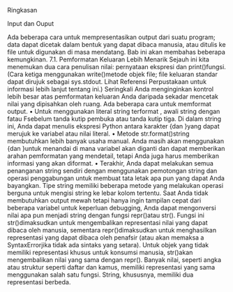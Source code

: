 Ringkasan 

Input dan Ouput

Ada beberapa cara untuk mempresentasikan output dari suatu program; data dapat dicetak dalam bentuk 
yang dapat dibaca manusia, atau ditulis ke file untuk digunakan di masa mendatang. Bab ini akan 
membahas beberapa kemungkinan.
7.1. Pemformatan Keluaran Lebih Menarik
Sejauh ini kita menemukan dua cara penulisan nilai: pernyataan 
ekspresi dan print()fungsi. (Cara ketiga menggunakan write()metode objek file; file keluaran 
standar dapat dirujuk sebagai sys.stdout. Lihat Referensi Perpustakaan untuk informasi lebih 
lanjut tentang ini.)
Seringkali Anda menginginkan kontrol lebih besar atas pemformatan keluaran Anda daripada 
sekadar mencetak nilai yang dipisahkan oleh ruang. Ada beberapa cara untuk memformat 
output.
• Untuk menggunakan literal string terformat , awali string dengan fatau Fsebelum 
tanda kutip pembuka atau tanda kutip tiga. Di dalam string ini, Anda dapat menulis 
ekspresi Python antara karakter {dan }yang dapat merujuk ke variabel atau nilai 
literal.
• Metode str.format()string membutuhkan lebih banyak usaha manual. Anda masih akan 
menggunakan {dan }untuk menandai di mana variabel akan diganti dan dapat memberikan arahan 
pemformatan yang mendetail, tetapi Anda juga harus memberikan informasi yang akan diformat.
• Terakhir, Anda dapat melakukan semua penanganan string sendiri dengan menggunakan 
pemotongan string dan operasi penggabungan untuk membuat tata letak apa pun yang dapat Anda 
bayangkan. Tipe string memiliki beberapa metode yang melakukan operasi berguna untuk mengisi 
string ke lebar kolom tertentu.
Saat Anda tidak membutuhkan output mewah tetapi hanya ingin tampilan cepat dari beberapa variabel 
untuk keperluan debugging, Anda dapat mengonversi nilai apa pun menjadi string dengan 
fungsi repr()atau str().
Fungsi ini str()dimaksudkan untuk mengembalikan representasi nilai yang dapat dibaca oleh manusia, 
sementara repr()dimaksudkan untuk menghasilkan representasi yang dapat dibaca oleh penafsir (atau akan 
memaksa a SyntaxErrorjika tidak ada sintaks yang setara). Untuk objek yang tidak memiliki representasi 
khusus untuk konsumsi manusia, str()akan mengembalikan nilai yang sama dengan repr(). Banyak nilai, 
seperti angka atau struktur seperti daftar dan kamus, memiliki representasi yang sama menggunakan salah 
satu fungsi. String, khususnya, memiliki dua representasi berbeda.

